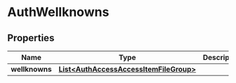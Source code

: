 
# AuthWellknowns

## Properties
Name | Type | Description | Notes
------------ | ------------- | ------------- | -------------
**wellknowns** | [**List&lt;AuthAccessAccessItemFileGroup&gt;**](AuthAccessAccessItemFileGroup.md) |  |  [optional]




